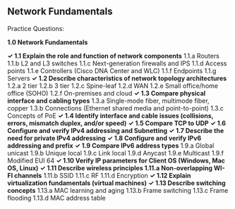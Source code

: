 ## Network Fundamentals

Practice Questions:

**1.0 Network Fundamentals**

**✓ 1.1 Explain the role and function of network components**
    1.1.a Routers
    1.1.b L2 and L3 switches
    1.1.c Next-generation firewalls and IPS
    1.1.d Access points
    1.1.e Controllers (Cisco DNA Center and WLC) 1.1.f Endpoints
    1.1.g Servers
**✓ 1.2 Describe characteristics of network topology architectures**
    1.2.a 2 tier
    1.2.b 3 tier
    1.2.c Spine-leaf
    1.2.d WAN
    1.2.e Small office/home office (SOHO) 1.2.f On-premises and cloud
**✓ 1.3 Compare physical interface and cabling types**
    1.3.a Single-mode fiber, multimode fiber, copper
    1.3.b Connections (Ethernet shared media and point-to-point) 1.3.c Concepts of PoE
**✓ 1.4 Identify interface and cable issues (collisions, errors, mismatch duplex, and/or speed)**
**✓ 1.5 Compare TCP to UDP**
**✓ 1.6 Configure and verify IPv4 addressing and Subnetting**
**✓ 1.7 Describe the need for private IPv4 addressing**
**✓ 1.8 Configure and verify IPv6 addressing and prefix**
**✓ 1.9 Compare IPv6 address types**
    1.9.a Global unicast 1.9.b Unique local 1.9.c Link local 1.9.d Anycast
    1.9.e Multicast
    1.9.f Modified EUI 64
**✓ 1.10 Verify IP parameters for Client OS (Windows, Mac OS, Linux)**
**✓ 1.11 Describe wireless principles 1.11.a Non-overlapping WI-FI channels**    1.11.b SSID
    1.11.c RF
    1.11.d Encryption
**✓ 1.12 Explain virtualization fundamentals (virtual machines)**
**✓ 1.13 Describe switching concepts**
    1.13.a MAC learning and aging 1.13.b Frame switching
    1.13.c Frame flooding
    1.13.d MAC address table



